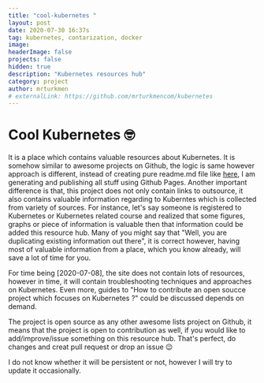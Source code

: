 ```yaml
---
title: "cool-kubernetes "
layout: post
date: 2020-07-30 16:37s
tag: kubernetes, contarization, docker 
image:
headerImage: false
projects: false
hidden: true 
description: "Kubernetes resources hub"
category: project
author: mrturkmen
# externalLink: https://github.com/mrturkmencom/kubernetes
---
```

 
# Cool Kubernetes  🤓

It is a place which contains valuable resources about Kubernetes. It is somehow similar to awesome projects on Github, the logic is same however approach is different, instead of creating pure readme.md file like [here](https://github.com/irazasyed/awesome-cloudflare#readme), I am generating and publishing all stuff using Github Pages. Another important difference is that, this project does not only contain links to outsource, it also contains valuable information regarding to Kuberntes which is collected from variety of sources. For instance, let's say someone is registered to Kubernetes or Kubernetes related course and realized that some figures, graphs or piece of information is valuable then that information could be added this resource hub. 
Many of you might say that "Well, you are duplicating existing information out there", it is correct however, having most of valuable information from a place, which you know already, will save a lot of time for you.

For time being [2020-07-08], the site does not contain lots of resources, however in time, it will contain troubleshooting techniques and approaches on Kubernetes. Even more, guides to "How to contribute an open soucce project which focuses on Kubernetes ?" could  be discussed depends on demand.  

The project is open source as any other awesome lists project on Github, it means that the project is open to contribution as well, if you would like to add/improve/issue something on this resource hub. That's perfect, do changes and creat pull request or drop an issue 😉

I do not know whether it will be persistent or not, however I will try to update it occasionally. 
